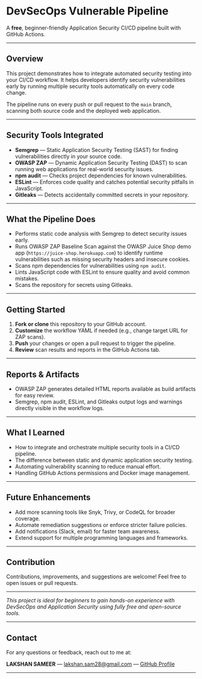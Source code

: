 # DevSecOps Vulnerable Pipeline

A **free**, beginner-friendly Application Security CI/CD pipeline built with GitHub Actions.

---

## Overview

This project demonstrates how to integrate automated security testing into your CI/CD workflow. It helps developers identify security vulnerabilities early by running multiple security tools automatically on every code change.

The pipeline runs on every push or pull request to the `main` branch, scanning both source code and the deployed web application.

---

## Security Tools Integrated

- **Semgrep** — Static Application Security Testing (SAST) for finding vulnerabilities directly in your source code.
- **OWASP ZAP** — Dynamic Application Security Testing (DAST) to scan running web applications for real-world security issues.
- **npm audit** — Checks project dependencies for known vulnerabilities.
- **ESLint** — Enforces code quality and catches potential security pitfalls in JavaScript.
- **Gitleaks** — Detects accidentally committed secrets in your repository.

---

## What the Pipeline Does

- Performs static code analysis with Semgrep to detect security issues early.  
- Runs OWASP ZAP Baseline Scan against the OWASP Juice Shop demo app (`https://juice-shop.herokuapp.com`) to identify runtime vulnerabilities such as missing security headers and insecure cookies.  
- Scans npm dependencies for vulnerabilities using `npm audit`.  
- Lints JavaScript code with ESLint to ensure quality and avoid common mistakes.  
- Scans the repository for secrets using Gitleaks.

---

## Getting Started

1. **Fork or clone** this repository to your GitHub account.  
2. **Customize** the workflow YAML if needed (e.g., change target URL for ZAP scans).  
3. **Push** your changes or open a pull request to trigger the pipeline.  
4. **Review** scan results and reports in the GitHub Actions tab.

---

## Reports & Artifacts

- OWASP ZAP generates detailed HTML reports available as build artifacts for easy review.  
- Semgrep, npm audit, ESLint, and Gitleaks output logs and warnings directly visible in the workflow logs.

---

## What I Learned

- How to integrate and orchestrate multiple security tools in a CI/CD pipeline.  
- The difference between static and dynamic application security testing.  
- Automating vulnerability scanning to reduce manual effort.  
- Handling GitHub Actions permissions and Docker image management.

---

## Future Enhancements

- Add more scanning tools like Snyk, Trivy, or CodeQL for broader coverage.  
- Automate remediation suggestions or enforce stricter failure policies.  
- Add notifications (Slack, email) for faster team awareness.  
- Extend support for multiple programming languages and frameworks.

---

## Contribution

Contributions, improvements, and suggestions are welcome! Feel free to open issues or pull requests.

---

*This project is ideal for beginners to gain hands-on experience with DevSecOps and Application Security using fully free and open-source tools.*

---

## Contact

For any questions or feedback, reach out to me at:

**LAKSHAN SAMEER** — lakshan.sam28@gmail.com — [GitHub Profile](https://github.com/Lsam18)

---

